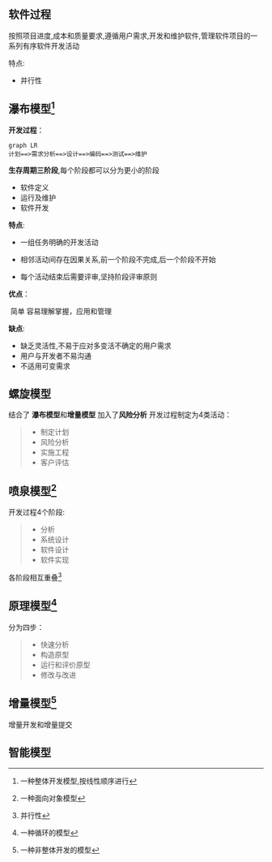## 软件过程

按照项目进度,成本和质量要求,遵循用户需求,开发和维护软件,管理软件项目的一系列有序软件开发活动

特点:

- 并行性



## 瀑布模型[^1]

[^1]: 一种整体开发模型,按线性顺序进行

**开发过程**：

```mermaid
graph LR
计划==>需求分析==>设计==>编码==>测试==>维护
```

**生存周期三阶段**,每个阶段都可以分为更小的阶段

- 软件定义
- 运行及维护
- 软件开发

**特点**:

- 一组任务明确的开发活动

- 相邻活动间存在因果关系,前一个阶段不完成,后一个阶段不开始

- 每个活动结束后需要评审,坚持阶段评审原则

**优点**：

​		简单 容易理解掌握，应用和管理

**缺点**:

- 缺乏灵活性,不易于应对多变活不确定的用户需求
- 用户与开发者不易沟通
- 不适用可变需求



## 螺旋模型

结合了 **瀑布模型**和**增量模型** 加入了**风险分析**
开发过程制定为4类活动：

> - 制定计划
> - 风险分析
> - 实施工程
> - 客户评估

## 喷泉模型[^3]

[^3]: 一种面向对象模型

开发过程4个阶段:

>- 分析
>- 系统设计
>- 软件设计
>- 软件实现

各阶段相互重叠[^!]

[^!]: 并行性

## 原理模型[^4]

[^4]:  一种循环的模型

分为四步：

> - 快速分析
> - 构造原型
> - 运行和评价原型
> - 修改与改进

## 增量模型[^5]

[^5]: 一种非整体开发的模型

增量开发和增量提交

## 智能模型

